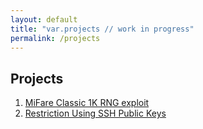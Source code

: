 ```yaml
---
layout: default
title: "var.projects // work in progress"
permalink: /projects
---
```


## Projects

1. [MiFare Classic 1K RNG exploit](/projects/mifare-classic-exploit)
2. [Restriction Using SSH Public Keys](/projects/ssh-key-command-restriction)
